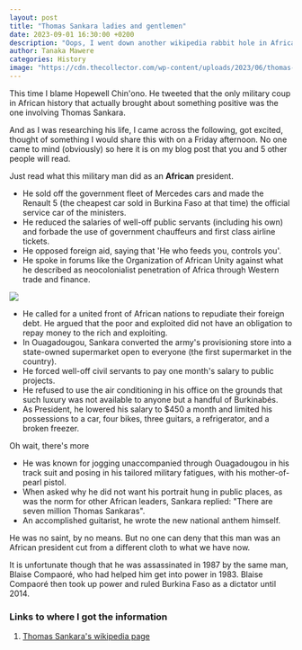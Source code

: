 ```yaml
---
layout: post
title: "Thomas Sankara ladies and gentlemen"
date: 2023-09-01 16:30:00 +0200
description: "Oops, I went down another wikipedia rabbit hole in African political history  "
author: Tanaka Mawere
categories: History
image: "https://cdn.thecollector.com/wp-content/uploads/2023/06/thomas-sankara-burkina-faso-revolutionary.jpg"
---
```


This time I blame Hopewell Chin'ono. He tweeted that the only military coup in African history that actually brought about something positive was the one involving Thomas Sankara.

And as I was researching his life, I came across the following, got excited, thought of something I would share this with on a Friday afternoon. No one came to mind (obviously) so here it is on my blog post that you and 5 other people will read. 

Just read what this military man did as an **African** president.

- He sold off the government fleet of Mercedes cars and made the Renault 5 (the cheapest car sold in Burkina Faso at that time) the official service car of the ministers.
- He reduced the salaries of well-off public servants (including his own) and forbade the use of government chauffeurs and first class airline tickets.
- He opposed foreign aid, saying that 'He who feeds you, controls you'.
- He spoke in forums like the Organization of African Unity against what he described as neocolonialist penetration of Africa through Western trade and finance.

<img src="https://img.lemde.fr/2015/03/05/0/0/5118/3428/664/0/75/0/13ce1b8_24396-1jwswow.jpg" style="max-width:300px"/>

- He called for a united front of African nations to repudiate their foreign debt. He argued that the poor and exploited did not have an obligation to repay money to the rich and exploiting.
- In Ouagadougou, Sankara converted the army's provisioning store into a state-owned supermarket open to everyone (the first supermarket in the country).
- He forced well-off civil servants to pay one month's salary to public projects.
- He refused to use the air conditioning in his office on the grounds that such luxury was not available to anyone but a handful of Burkinabés.
- As President, he lowered his salary to $450 a month and limited his possessions to a car, four bikes, three guitars, a refrigerator, and a broken freezer.

Oh wait, there's more

- He was known for jogging unaccompanied through Ouagadougou in his track suit and posing in his tailored military fatigues, with his mother-of-pearl pistol.
- When asked why he did not want his portrait hung in public places, as was the norm for other African leaders, Sankara replied: "There are seven million Thomas Sankaras".
- An accomplished guitarist, he wrote the new national anthem himself.

He was no saint, by no means. But no one can deny that this man was an African president cut from a different cloth to what we have now. 

It is unfortunate though that he was assassinated in 1987 by the same man, Blaise Compaoré, who had helped him get into power in 1983. Blaise Compaoré then took up power and ruled Burkina Faso as a dictator until 2014.


### Links to where I got the information

1. [Thomas Sankara's wikipedia page](https://en.wikipedia.org/wiki/Thomas_Sankara)

